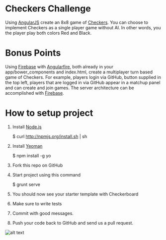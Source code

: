Checkers Challenge
===================

Using [AngularJS](http://angularjs.org/) create an 8x8 game of [Checkers](http://en.wikipedia.org/wiki/Draughts). You can choose to implement Checkers as a single player game without AI. In other words, you the player play both colors Red and Black.

Bonus Points
===================
Using [Firebase](https://www.firebase.com/) with [Angularfire](https://www.firebase.com/quickstart/angularjs.html), both already in your app/bower_components and index.html, create a multiplayer turn based game of Checkers. For example, players login via GitHub, button supplied in the top left, players that are logged in via GitHub appear in a matchup panel and can create and join games. The server architecture can be accomplished with [Firebase](https://www.firebase.com/login/).


How to setup project
===================
1.  Install [Node.js](http://nodejs.org/)

    $ curl http://npmjs.org/install.sh | sh

2.  Install [Yeoman](http://yeoman.io/)
    
    $ npm install -g yo

3.  Fork this repo on GitHub
4.  Start project using this command

    $ grunt serve

5.  You should now see your starter template with Checkerboard
6.  Make sure to write tests
7.  Commit with good messages.
8.  Push your code back to GitHub and send us a pull request.


![alt text](https://raw.github.com/clearcare/front-end-challenge/master/screenshot.png "Template Image")